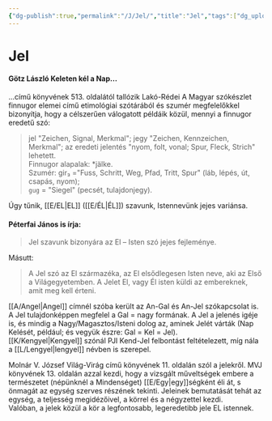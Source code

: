 ```yaml
---
{"dg-publish":true,"permalink":"/J/Jel/","title":"Jel","tags":["dg_uploaded"],"created":"2023-10-26T03:36","updated":"2023-11-08T03:46"}
---
```



# Jel

#### Götz László Keleten kél a Nap...

...című könyvének 513. oldalától tallózik Lakó-Rédei A Magyar szókészlet finnugor elemei című etimológiai szótárából és szumér megfelelőkkel bizonyítja, hogy a célszerűen válogatott példáik közül, mennyi a finnugor eredetű szó:  
> jel "Zeichen, Signal, Merkmal"; jegy "Zeichen, Kennzeichen, Merkmal"; az eredeti jelentés "nyom, folt, vonal; Spur, Fleck, Strich" lehetett.  
> Finnugor alapalak: \*jälke.  
> Szumér: gir₃ ="Fuss, Schritt, Weg, Pfad, Tritt, Spur" (láb, lépés, út, csapás, nyom);  
> `gug` = "Siegel" (pecsét, tulajdonjegy).

Úgy tűnik, [[E/EL\|EL]] ([[E/ÉL\|ÉL]]) szavunk, Istennevünk jejes variánsa.  

#### Péterfai János is írja:  

> Jel szavunk bizonyára az El – Isten szó jejes fejleménye.  

Másutt:  
> A Jel szó az El származéka, az El elsődlegesen Isten neve, aki az Első a Világegyetemben. A Jelet El, vagy Él isten küldi az embereknek, amit meg kell érteni.  

[[A/Angel\|Angel]] címnél szóba került az An-Gal és An-Jel szókapcsolat is. A Jel tulajdonképpen megfelel a Gal = nagy formának. A Jel a jelenés igéje is, és mindig a Nagy/Magasztos/Isteni dolog az, aminek Jelét várták (Nap Kelését, például; és vegyük észre: Gal = Kel = Jel).  
[[K/Kengyel\|Kengyel]] szónál PJI Kend-Jel felbontást feltételezett, míg nála a [[L/Lengyel\|lengyel]] névben is szerepel.  

Molnár V. József Világ-Virág című könyvének 11. oldalán szól a jelekről. MVJ könyvének 13. oldalán azzal kezdi, hogy a vizsgált műveltségek embere a természetet (népünknél a Mindenséget) [[E/Egy\|egy]]ségként éli át, s önmagát az egység szerves részének tekinti. Jeleinek bemutatását tehát az egység, a teljesség megidézőivel, a körrel és a négyzettel kezdi.  
Valóban, a jelek közül a kör a legfontosabb, legeredetibb jele EL istennek.  